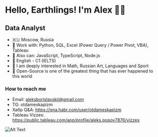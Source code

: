 # Hello, Earthlings! I'm Alex 🥷🏻
## Data Analyst

- 🇷🇺 Moscow, Russia
- 🦊 Work with: Python, SQL, Excel (Power Query / Power Pivot, VBA), Tableau
- 💞️ Also can: JavaScript, TypeScript, Node.js
- 🏴󠁧󠁢󠁥󠁮󠁧󠁿 English - C1 (IELTS)
- 🦦 I am deeply interested in Math, Russian Art, Languages and Sport
- 🌲 Open-Source is one of the greatest thing that has ever happened to this world

### How to reach me 

- Email: aleksborislavskij@gmail.com
- TG: otdameskapizm
- Хабр Q&A: https://qna.habr.com/user/otdameskapizm
- Tableau Vizzes: https://public.tableau.com/app/profile/aleks.popov7876/vizzes

![Alt Text](https://media.giphy.com/media/6heBQSjt2IoA8/giphy.gif)

<!---
Saimon398/Saimon398 is a ✨ special ✨ repository because its `README.md` (this file) appears on your GitHub profile.
You can click the Preview link to take a look at your changes.
--->
